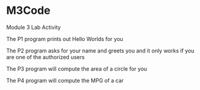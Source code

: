 # M3Code
Module 3 Lab Activity

The P1 program prints out Hello Worlds for you

The P2 program asks for your name and greets you and it only works if you are one of the authorized users

The P3  program will compute the area of a circle for you

The P4 program will compute the MPG of a car
